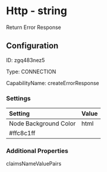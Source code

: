 # Http - string 
Return Error Response
## Configuration
ID:  zgq483nez5

Type: CONNECTION 

CapabilityName: createErrorResponse

### Settings
| Setting | Value  |
| :------------------------ | ---------------------------------------- |
| Node Background Color | html 
#ffc8c1ff | 






### Additional Properties
claimsNameValuePairs
```
```




